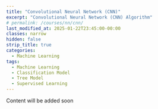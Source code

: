 ```yaml
---
title: "Convolutional Neural Network (CNN)"
excerpt: "Convolutional Neural Network (CNN) Algorithm"
# permalink: /courses/nn/cnn/
last_modified_at: 2025-01-22T23:45:00-00:00
classes: narrow
hidden: false
strip_title: true
categories:
  - Machine Learning
tags: 
  - Machine Learning
  - Classification Model
  - Tree Model
  - Supervised Learning
---
```

Content will be added soon
